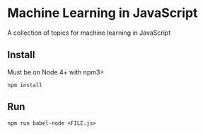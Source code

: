 # Machine Learning in JavaScript
A collection of topics for machine learning in JavaScript

## Install

Must be on Node 4+ with npm3+

```
npm install
```

## Run

```
npm run babel-node <FILE.js>
```